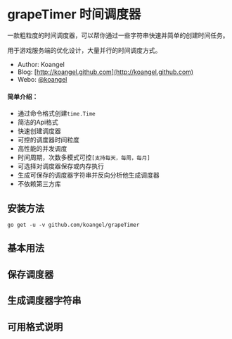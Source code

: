 # **grapeTimer 时间调度器**

一款粗粒度的时间调度器，可以帮你通过一些字符串快速并简单的创建时间任务。

用于游戏服务端的优化设计，大量并行的时间调度方式。

- Author: Koangel
- Blog: [http://koangel.github.com](http://koangel.github.com)
- Webo: [@koangel](http://weibo.com/koangel)

#### 简单介绍：
- 通过命令格式创建`time.Time`
- 简洁的Api格式
- 快速创建调度器
- 可控的调度器时间粒度
- 高性能的并发调度
- 时间周期，次数多模式可控`[支持每天，每周，每月]`
- 可选择对调度器保存或内存执行
- 生成可保存的调度器字符串并反向分析他生成调度器
- 不依赖第三方库

## **安装方法**

```
go get -u -v github.com/koangel/grapeTimer
```

## **基本用法**

## **保存调度器**

## **生成调度器字符串**

## **可用格式说明**